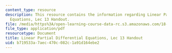 ```yaml
---
content_type: resource
description: This resource contains the information regarding Linear Partial Differential
  Equations, Lec 13 Handout.
file: /media/https%3A/open-learning-course-data-rc.s3.amazonaws.com/18-303-linear-partial-differential-equations-analysis-and-numerics-fall-2014/b719533a7aec470c082c1a91d164ebe2_MIT18_303F14_minmax.pdf
file_type: application/pdf
resourcetype: Document
title: Linear Partial Differential Equations, Lec 13 Handout
uid: b719533a-7aec-470c-082c-1a91d164ebe2
---
```

